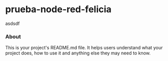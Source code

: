 prueba-node-red-felicia
=======================

asdsdf

### About

This is your project's README.md file. It helps users understand what your
project does, how to use it and anything else they may need to know.